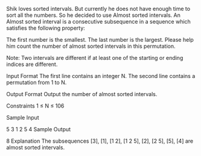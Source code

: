 Shik loves sorted intervals. But currently he does not have enough time to sort all the numbers. So he decided to use Almost sorted intervals. An Almost sorted interval is a consecutive subsequence in a sequence which satisfies the following property:

The first number is the smallest.
The last number is the largest.
Please help him count the number of almost sorted intervals in this permutation.

Note: Two intervals are different if at least one of the starting or ending indices are different.

Input Format
The first line contains an integer N.
The second line contains a permutation from 1 to N.

Output Format
Output the number of almost sorted intervals.

Constraints
1 ≤ N ≤ 106

Sample Input

5
3 1 2 5 4
Sample Output

8
Explanation
The subsequences [3], [1], [1 2], [1 2 5], [2], [2 5], [5], [4] are almost sorted intervals.
